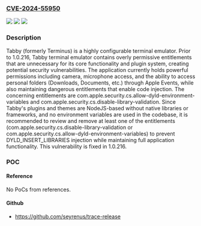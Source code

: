 ### [CVE-2024-55950](https://cve.mitre.org/cgi-bin/cvename.cgi?name=CVE-2024-55950)
![](https://img.shields.io/static/v1?label=Product&message=tabby&color=blue)
![](https://img.shields.io/static/v1?label=Version&message=%3D%20%3C%201.0.216%20&color=brighgreen)
![](https://img.shields.io/static/v1?label=Vulnerability&message=CWE-276%3A%20Incorrect%20Default%20Permissions&color=brighgreen)

### Description

Tabby (formerly Terminus) is a highly configurable terminal emulator. Prior to 1.0.216, Tabby terminal emulator contains overly permissive entitlements that are unnecessary for its core functionality and plugin system, creating potential security vulnerabilities. The application currently holds powerful permissions including camera, microphone access, and the ability to access personal folders (Downloads, Documents, etc.) through Apple Events, while also maintaining dangerous entitlements that enable code injection. The concerning entitlements are com.apple.security.cs.allow-dyld-environment-variables and com.apple.security.cs.disable-library-validation. Since Tabby's plugins and themes are NodeJS-based without native libraries or frameworks, and no environment variables are used in the codebase, it is recommended to review and remove at least one of the entitlements (com.apple.security.cs.disable-library-validation or com.apple.security.cs.allow-dyld-environment-variables) to prevent DYLD_INSERT_LIBRARIES injection while maintaining full application functionality. This vulnerability is fixed in 1.0.216.

### POC

#### Reference
No PoCs from references.

#### Github
- https://github.com/seyrenus/trace-release

